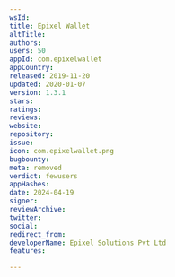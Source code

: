 ```yaml
---
wsId: 
title: Epixel Wallet
altTitle: 
authors: 
users: 50
appId: com.epixelwallet
appCountry: 
released: 2019-11-20
updated: 2020-01-07
version: 1.3.1
stars: 
ratings: 
reviews: 
website: 
repository: 
issue: 
icon: com.epixelwallet.png
bugbounty: 
meta: removed
verdict: fewusers
appHashes: 
date: 2024-04-19
signer: 
reviewArchive: 
twitter: 
social: 
redirect_from: 
developerName: Epixel Solutions Pvt Ltd
features: 

---
```


